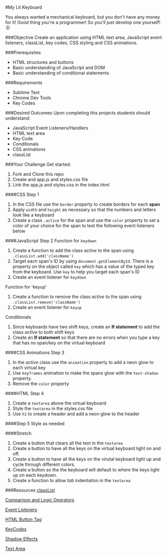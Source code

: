 #My Lit Keyboard

You always wanted a mechanical keyboard, but you don't have any money for it! Good thing you're a programmer! So you'll just develop one yourself! :D

###Objective
Create an application using HTML text area, JavaScript event listeners, classList, key codes, CSS styling and CSS animations.

###Prerequisites
* HTML structures and buttons
* Basic understanding of JavaScript and DOM
* Basic understanding of conditional statements

###Requirements
* Sublime Text
* Chrome Dev Tools
* Key Codes

###Desired Outcomes
Upon completing this projects students should understand:
* JavaScript Event Listeners/Handlers
* HTML text area
* Key Code
* Conditionals
* CSS animations
* classList

###Your Challenge
Get started:
1. Fork and Clone this repo
2. Create and app.js and styles.css file
3. Link the app.js and styles.css in the index.html

####CSS Step 1
1. In the CSS file use the `border` property to create borders for each **span**
2. Apply `width` and `height` as necessary so that the numbers and letters look like a keyboard
3. Create a class `.active` for the span and use the `color` property to set a color of your choice for the span to test the following event listeners below

####JavaScript Step 2
Function for `keydown`
1. Create a function to add the class *active* to the span using `.classList.add('className')`
2. Target each span's ID by using `document.getElementById`. There is a property on the object called `key` which has a value of the typed key from the keyboard. Use `key` to help you target each span's ID
3. Create an event listener for `keydown`

Function for 'keyup'
1. Create a function to remove the class *active* to the span using `.classList.remove('className')`
2. Create an event listener for `keyup`


Conditionals
1. Since keyboards have two shift keys, create an **If statement** to add the class *active* to both shift keys
2. Create an **If statement** so that there are no errors when you type a key that has no span/key on the virtual keyboard

####CSS Animations Step 3
1. In the *active* class use the `animation` property to add a neon glow to each virtual key
2. Use `keyframes` animation to make the spans glow with the `text-shadow` property.
2. Remove the `color` property

####HTML Step 4
1. Create a `textarea` above the virtual keyboard
2. Style the `textarea` in the styles.css file
3. Use `h1` to create a header and add a neon glow to the header

####Step 5
Style as needed

####Stretch
1. Create a button that clears all the text in the `textarea`
2. Create a button to have all the keys on the virtual keyboard light on and off.
3. Create a button to have all the keys on the virutal keyboard light up and cycle through different colors.
4. Create a button so the the keyboard will default to where the keys light up on each keydown.
5. Create a function to allow *tab* indentation in the `textarea`


###Resources
[classList](http://www.w3schools.com/jsref/prop_element_classlist.asp)

[Comparison and Logic Operators](http://www.w3schools.com/js/js_comparisons.asp)

[Event Listeners](http://www.w3schools.com/js/js_htmldom_eventlistener.asp)

[HTML Button Tag](http://www.w3schools.com/tags/tag_button.asp)

[KeyCodes](http://keycode.info/)

[Shadow Effects](http://www.w3schools.com/css/css3_shadows.asp)

[Text Area](http://www.w3schools.com/TAgs/tag_textarea.asp)